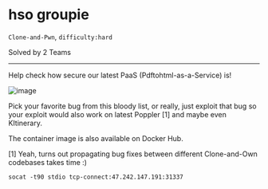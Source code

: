 # hso groupie

`Clone-and-Pwn`, `difficulty:hard`

Solved by 2 Teams

---

Help check how secure our latest PaaS (Pdftohtml-as-a-Service) is!

![image](https://user-images.githubusercontent.com/77185602/150829062-d01ac195-a577-4d21-b503-a3c99c1ff9ce.png)

Pick your favorite bug from this bloody list, or really, just exploit that bug so your exploit would also work on latest Poppler [1] and maybe even KItinerary.

The container image is also available on Docker Hub.

[1] Yeah, turns out propagating bug fixes between different Clone-and-Own codebases takes time :)

```
socat -t90 stdio tcp-connect:47.242.147.191:31337
```
